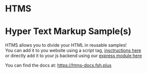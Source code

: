 # HTMS
# Hyper Text Markup Sample(s)
HTMS allows you to divide your HTML in reusable samples!\
You can add it to you website using a script tag, [insctructions here](https://htms.fsh.plus)\
or directly add it to your js backend using our [express module here](https://www.npmjs.com/package/server-htms)

You can find the docs at: https://htms-docs.fsh.plus
